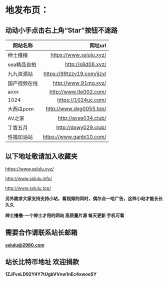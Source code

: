 
 
 
# 地发布页：

## 动动小手点击右上角“Star”按钮不迷路

网站名称|网址url
---|---:
绅士撸撸|https://www.sslulu.xyz/|
sea精品自拍|http://s8d06.xyz/|
九九资源站|https://99tzzy19.com/jjzy/|
国产视频在线|http://www.91mg.xyz/
avxx|http://www.lte002.com/
1024|https://1024uc.com/
大西瓜porn|http://www.dxg0055.top/
AV之家|http://avse034.club/
丁香五月|http://dxwy029.club/
性福加油站|https://www.ganbi10.com/



## 以下地址敬请加入收藏夹 
https://www.sslulu.xyz/ 

http://www.sslulu.info/ 

http://www.sslulu.top/ 


**另外跪求大家支持支持小站，看视频的同时，偶尔点一哈广告，这样小站才能长长久久**


**绅士撸撸-一个绅士才用的网站 高质量片源 每天更新 手机可看**


## 需要合作请联系站长邮箱
**sslulu@2980.com**


## 站长比特币地址  欢迎捐款
**1ZJFvoLD92Y4Y7tUgbVVnw1nEc4xwooSY**

